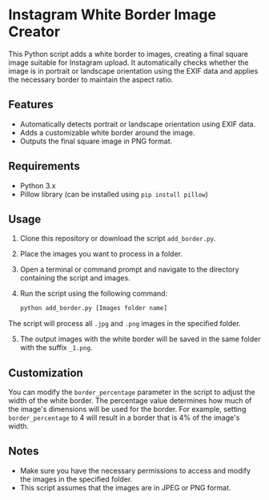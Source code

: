 # Instagram White Border Image Creator

This Python script adds a white border to images, creating a final square image suitable for Instagram upload. It automatically checks whether the image is in portrait or landscape orientation using the EXIF data and applies the necessary border to maintain the aspect ratio.

## Features

- Automatically detects portrait or landscape orientation using EXIF data.
- Adds a customizable white border around the image.
- Outputs the final square image in PNG format.

## Requirements

- Python 3.x
- Pillow library (can be installed using `pip install pillow`)

## Usage

1. Clone this repository or download the script `add_border.py`.

2. Place the images you want to process in a folder.

3. Open a terminal or command prompt and navigate to the directory containing the script and images.

4. Run the script using the following command:

   ```bash
   python add_border.py [Images folder name]
The script will process all `.jpg` and `.png` images in the specified folder.

5.  The output images with the white border will be saved in the same folder with the suffix `_1.png`.

## Customization

You can modify the `border_percentage` parameter in the script to adjust the width of the white border. The percentage value determines how much of the image's dimensions will be used for the border. For example, setting `border_percentage` to 4 will result in a border that is 4% of the image's width.

## Notes

-   Make sure you have the necessary permissions to access and modify the images in the specified folder.
-   This script assumes that the images are in JPEG or PNG format.
